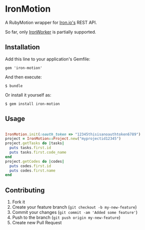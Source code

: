 # IronMotion

A RubyMotion wrapper for [Iron.io's](http://iron.io) REST API.

So far, only [IronWorker](http://www.iron.io/products/worker) is partially supported.

## Installation

Add this line to your application's Gemfile:

    gem 'iron-motion'

And then execute:

    $ bundle

Or install it yourself as:

    $ gem install iron-motion

## Usage

```ruby

IronMotion.init(:oauth_token => "12345thisisanoauthtoken6789")
project = IronMotion::Project.new("myprojectid12345")
project.getTasks do |tasks|
  puts tasks.first.id
  puts tasks.first.code_name
end
project.getCodes do |codes|
  puts codes.first.id
  puts codes.first.name
end

```

## Contributing

1. Fork it
2. Create your feature branch (`git checkout -b my-new-feature`)
3. Commit your changes (`git commit -am 'Added some feature'`)
4. Push to the branch (`git push origin my-new-feature`)
5. Create new Pull Request
